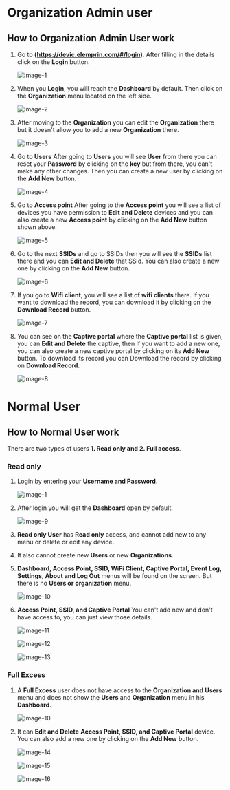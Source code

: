 # Organization Admin user

## How to Organization Admin User work
1. Go to **(https://devic.elemprin.com/#/login)**. After filling in the details click on the **Login** button.

    ![image-1](https://github.com/Nancypatel1103/ComplianceClient/assets/153616269/038e24d4-0fbf-41cf-b85d-0fcc014432e4)

2. When you **Login**, you will reach the **Dashboard** by default. Then click on the **Organization** menu located on the left side.

    ![image-2](https://github.com/Nancypatel1103/ComplianceClient/assets/153616269/45fcab4c-d129-4b9a-ac4c-7e4e122cb2e1)

3. After moving to the **Organization** you can edit the **Organization** there but it doesn't allow you to add a new **Organization** there.

    ![image-3](https://github.com/Nancypatel1103/ComplianceClient/assets/153616269/b4bf4320-86b6-495f-9bde-70e25aeb223d)

4. Go to **Users** After going to **Users** you will see **User** from there you can reset your **Password** by clicking on the **key** but from there, you can't make any other changes. Then you can create a new user by clicking on the **Add New** button.

    ![image-4](https://github.com/Nancypatel1103/ComplianceClient/assets/153616269/387d4a90-a803-45d3-93d8-b79a238cb133)

5. Go to **Access point** After going to the **Access point** you will see a list of devices you have permission to **Edit and Delete** devices and you can also create a new **Access point** by clicking on the **Add New** button shown above.

    ![image-5](https://github.com/Nancypatel1103/ComplianceClient/assets/153616269/405b03c2-290a-4471-9c47-c1ac0910d4ac)

6. Go to the next **SSIDs** and go to SSIDs then you will see the **SSIDs** list there and you can **Edit and Delete** that SSId. You can also create a new one by clicking on the **Add New** button.

    ![image-6](https://github.com/Nancypatel1103/ComplianceClient/assets/153616269/1727a5c6-2622-4695-a659-cd20ebba8474)

7.  If you go to **Wifi client**, you will see a list of **wifi clients** there. If you want to download the record, you can download it by clicking on the **Download Record** button.

    ![image-7](https://github.com/Nancypatel1103/ComplianceClient/assets/153616269/966eb91b-7ce3-438c-8db9-2cba4fc4fd31)

8.  You can see on the **Captive portal** where the **Captive portal** list is given, you can **Edit and Delete** the captive, then if you want to add a new one, you can also create a new captive portal by clicking on its **Add New** button. To download its record you can Download the record by clicking on **Download Record**.

    ![image-8](https://github.com/Nancypatel1103/ComplianceClient/assets/153616269/67208746-e0bf-4cf2-9a39-0c599ffcf939)

 
# Normal User
## How to Normal User work
There are two types of users **1. Read only and 2. Full access**.
### Read only
1. Login by entering your **Username and Password**.

   ![image-1](https://github.com/Nancypatel1103/ComplianceClient/assets/153616269/038e24d4-0fbf-41cf-b85d-0fcc014432e4)

2. After login you will get the **Dashboard** open by default.

   ![image-9](https://github.com/Nancypatel1103/ComplianceClient/assets/153616269/f8f744d4-af6b-438e-ae3b-32f5d44ba17e)

3. **Read only User** has **Read only** access, and cannot add new to any menu or delete or edit any device.
4. It also cannot create new **Users** or new **Organizations**.
5. **Dashboard, Access Point, SSID, WiFi Client, Captive Portal, Event Log, Settings, About and Log Out** menus will be found on the screen. But there is no **Users or organization** menu.

   ![image-10](https://github.com/Nancypatel1103/ComplianceClient/assets/153616269/4f0e1a52-8cb7-4f34-8945-bfe0f9fcda69)

6. **Access Point, SSID, and Captive Portal** You can't add new and don't have access to, you can just view those details.

   ![image-11](https://github.com/Nancypatel1103/ComplianceClient/assets/153616269/b8e6c66a-0dbb-412a-bc4e-2c30da47a016)

   ![image-12](https://github.com/Nancypatel1103/ComplianceClient/assets/153616269/29868e0c-ae01-43dc-a9f6-2242af6d4ded)

   ![image-13](https://github.com/Nancypatel1103/ComplianceClient/assets/153616269/c47823bc-b546-4c1e-a00e-8877671c5210)

### Full Excess
1. A **Full Excess** user does not have access to the **Organization and Users** menu and does not show the **Users** and **Organization** menu in his **Dashboard**.

   ![image-10](https://github.com/Nancypatel1103/ComplianceClient/assets/153616269/4f0e1a52-8cb7-4f34-8945-bfe0f9fcda69)

2. It can **Edit and Delete** **Access Point, SSID, and Captive Portal** device. You can also add a new one by clicking on the **Add New** button.

   ![image-14](https://github.com/Nancypatel1103/ComplianceClient/assets/153616269/ad64d8d4-4007-46b7-8b71-a7f836094a60)

   ![image-15](https://github.com/Nancypatel1103/ComplianceClient/assets/153616269/700a9b4c-5fa4-4380-bb25-c07b49a575d2)

   ![image-16](https://github.com/Nancypatel1103/ComplianceClient/assets/153616269/418fb263-2bf6-494f-906c-e9e5d6da74c3)

